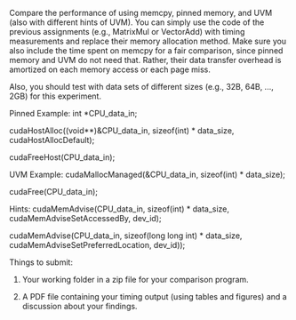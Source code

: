 Compare the performance of using memcpy, pinned memory, and UVM (also with different hints of UVM). You can simply use the code of the previous assignments (e.g., MatrixMul or VectorAdd) with timing measurements and replace their memory allocation method. Make sure you also include the time spent on memcpy for a fair comparison, since pinned memory and UVM do not need that. Rather, their data transfer overhead is amortized on each memory access or each page miss.

Also, you should test with data sets of different sizes (e.g., 32B, 64B, ..., 2GB) for this experiment.

Pinned Example:
  int *CPU_data_in;

  cudaHostAlloc((void**)&CPU_data_in, sizeof(int) * data_size, cudaHostAllocDefault);

  cudaFreeHost(CPU_data_in);

UVM Example:
  cudaMallocManaged(&CPU_data_in, sizeof(int) * data_size);

  cudaFree(CPU_data_in);

Hints:
  cudaMemAdvise(CPU_data_in, sizeof(int) * data_size, cudaMemAdviseSetAccessedBy, dev_id);

  cudaMemAdvise(CPU_data_in, sizeof(long long int) * data_size, cudaMemAdviseSetPreferredLocation, dev_id));

 

Things to submit:

1. Your working folder in a zip file for your comparison program.

2. A PDF file containing your timing output (using tables and figures) and a discussion about your findings.
